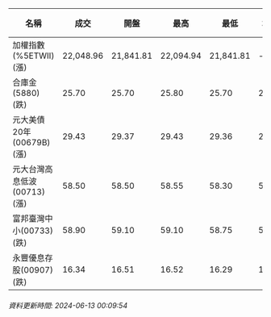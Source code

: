 | 名稱 | 成交 | 開盤 | 最高 | 最低 | 均價 | 成交金額(億) | 昨收 | 漲跌幅 | 漲跌 | 總量 | 昨量 | 振幅 |
| -------- | -------- | -------- | -------- |-------- | -------- | -------- |-------- |-------- |-------- | -------- | -------- |-------- |
|加權指數(%5ETWII) (漲)|22,048.96|21,841.81|22,094.94|21,841.81|-|4,482.98|21,792.12|1.18%|256.84|8,945,228|0|1.16%|
|合庫金(5880) (跌)|25.70|25.70|25.80|25.70|25.72|2.81|25.75|0.19%|0.05|10,930|15,957|0.39%|
|元大美債20年(00679B) (漲)|29.43|29.37|29.43|29.36|29.39|10.53|29.18|0.86%|0.25|35,831|89,545|0.24%|
|元大台灣高息低波(00713) (漲)|58.50|58.50|58.55|58.30|58.45|6.70|58.25|0.43%|0.25|11,470|11,706|0.43%|
|富邦臺灣中小(00733) (跌)|58.90|59.10|59.10|58.75|58.89|0.681|59.05|0.25%|0.15|1,157|2,380|0.59%|
|永豐優息存股(00907) (跌)|16.34|16.51|16.52|16.29|16.37|1.00|16.51|1.03%|0.17|6,113|10,048|1.39%|
###### 資料更新時間: 2024-06-13 00:09:54